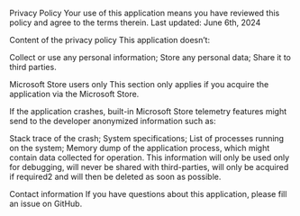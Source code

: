 Privacy Policy
Your use of this application means you have reviewed this policy and agree to the terms therein.
Last updated: June 6th, 2024

Content of the privacy policy
This application doesn’t:

Collect or use any personal information;
Store any personal data;
Share it to third parties.

Microsoft Store users only
This section only applies if you acquire the application via the Microsoft Store.

If the application crashes, built-in Microsoft Store telemetry features might send to the developer anonymized information such as:

Stack trace of the crash;
System specifications;
List of processes running on the system;
Memory dump of the application process, which might contain data collected for operation.
This information will only be used only for debugging, will never be shared with third-parties, will only be acquired if required2 and will then be deleted as soon as possible.

Contact information
If you have questions about this application, please fill an issue on GitHub.

